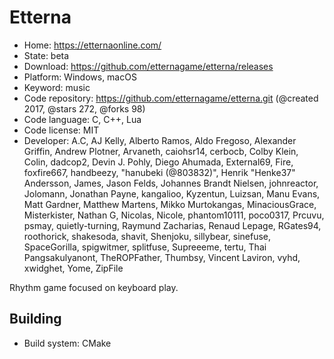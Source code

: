 # Etterna

- Home: https://etternaonline.com/
- State: beta
- Download: https://github.com/etternagame/etterna/releases
- Platform: Windows, macOS
- Keyword: music
- Code repository: https://github.com/etternagame/etterna.git (@created 2017, @stars 272, @forks 98)
- Code language: C, C++, Lua
- Code license: MIT
- Developer: A.C, AJ Kelly, Alberto Ramos, Aldo Fregoso, Alexander Griffin, Andrew Plotner, Arvaneth, caiohsr14, cerbocb, Colby Klein, Colin, dadcop2, Devin J. Pohly, Diego Ahumada, External69, Fire, foxfire667, handbeezy, "hanubeki (@803832)", Henrik "Henke37" Andersson, James, Jason Felds, Johannes Brandt Nielsen, johnreactor, Jolomann, Jonathan Payne, kangalioo, Kyzentun, Luizsan, Manu Evans, Matt Gardner, Matthew Martens, Mikko Murtokangas, MinaciousGrace, Misterkister, Nathan G, Nicolas, Nicole, phantom10111, poco0317, Prcuvu, psmay, quietly-turning, Raymund Zacharias, Renaud Lepage, RGates94, roothorick, shakesoda, shavit, Shenjoku, sillybear, sinefuse, SpaceGorilla, spigwitmer, splitfuse, Supreeeme, tertu, Thai Pangsakulyanont, TheROPFather, Thumbsy, Vincent Laviron, vyhd, xwidghet, Yome, ZipFile

Rhythm game focused on keyboard play.

## Building

- Build system: CMake
